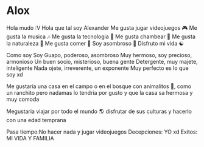 # Alox
Hola mudo :V
Hola que tal soy Alexander
Me gusta jugar videojuegos 🎮
Me gusta la musica 🎶
Me gusta la tecnologia 🔋
Me gusta chambear 💪
Me gusta la naturaleza 🦢
Me gusta comer 🌮
Soy asombroso 🧿
Disfruto mi vida ☯

Como soy 
Soy Guapo, poderoso, asombroso
Muy hermoso, soy precioso, armonioso
Un buen socio, misterioso, buena gente
Detergente, muy majete, inteligente
Nada ojete, irreverente, un exponente
Muy perfecto es lo que soy xd

Me gustaria una casa en el campo o en el bosque con animalitos 🐄, como un ranchito pero nadamas lo tendria por gusto y que la casa sa hermosa y muy comoda

Megustaria viajar por todo el mundo 🌎  disfrutar de sus culturas y hacerlo con una edad temprana

Pasa tiempo:No hacer nada y jugar videojuegos
Decepciones: YO xd
Exitos: MI VIDA Y FAMILIA

